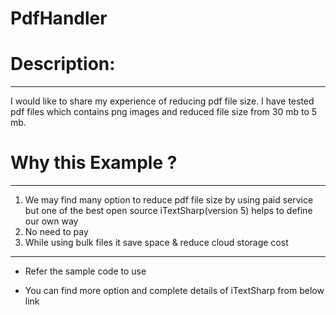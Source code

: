 # PdfHandler

# Description:
***********
I would like to share my experience of reducing pdf file size. I have tested pdf files which contains png images and reduced file size from 30 mb to 5 mb.

# Why this Example ?
*****************
1) We may find many option to reduce pdf file size by using paid service but one of the best open source iTextSharp(version 5) helps to define our own way
2) No need to pay 
3) While using bulk files it save space & reduce cloud storage cost

*****************
- Refer the sample code to use

- You can find more option and complete details of iTextSharp from below link

